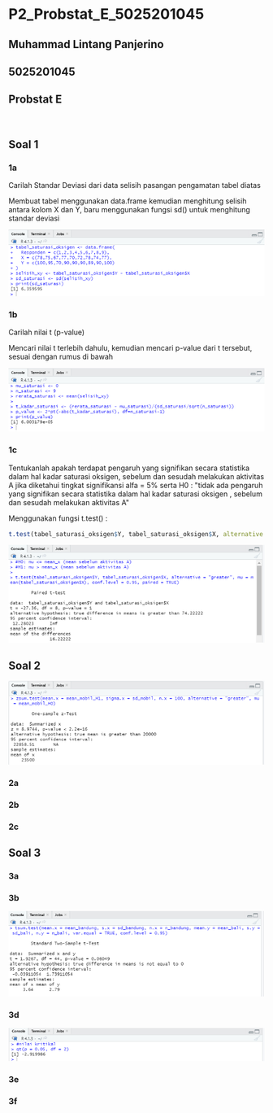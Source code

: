 # P2_Probstat_E_5025201045

## Muhammad Lintang Panjerino

## 5025201045

## Probstat E

<br>

## Soal 1

### 1a

Carilah Standar Deviasi dari data selisih pasangan pengamatan tabel diatas

Membuat tabel menggunakan data.frame kemudian menghitung selisih antara kolom X dan Y, baru menggunakan fungsi sd() untuk menghitung standar deviasi

![alt text](https://github.com/mlintang20/P2_Probstat_E_5025201045/blob/master/images/ss_1a.png?raw=true)

### 1b

Carilah nilai t (p-value)

Mencari nilai t terlebih dahulu, kemudian mencari p-value dari t tersebut, sesuai dengan rumus di bawah

![alt text](https://github.com/mlintang20/P2_Probstat_E_5025201045/blob/master/images/ss_1b.png?raw=true)

### 1c

Tentukanlah apakah terdapat pengaruh yang signifikan secara statistika dalam hal kadar saturasi oksigen, sebelum dan sesudah melakukan aktivitas A jika diketahui tingkat signifikansi alfa = 5% serta H0 : "tidak ada pengaruh yang signifikan secara statistika dalam hal kadar saturasi oksigen , sebelum dan sesudah melakukan aktivitas A"

Menggunakan fungsi t.test() :

```r
t.test(tabel_saturasi_oksigen$Y, tabel_saturasi_oksigen$X, alternative = "greater", mu = mean(tabel_saturasi_oksigen$X), conf.level = 0.95, paired = TRUE)
```

![alt text](https://github.com/mlintang20/P2_Probstat_E_5025201045/blob/master/images/ss_1c.png?raw=true)

## Soal 2

![alt text](https://github.com/mlintang20/P2_Probstat_E_5025201045/blob/master/images/ss_2.png?raw=true)

### 2a

### 2b

### 2c

## Soal 3

### 3a

### 3b

![alt text](https://github.com/mlintang20/P2_Probstat_E_5025201045/blob/master/images/ss_3b.png?raw=true)

### 3d

![alt text](https://github.com/mlintang20/P2_Probstat_E_5025201045/blob/master/images/ss_3d.png?raw=true)

### 3e

### 3f
